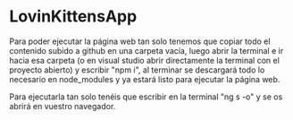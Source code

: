 # LovinKittensApp

Para poder ejecutar la página web tan solo tenemos que copiar todo el contenido subido a github en una carpeta vacía, luego abrir la terminal e ir hacia esa carpeta (o en visual studio abrir directamente la terminal con el proyecto abierto) y escribir "npm i", al terminar se descargará todo lo necesario en node_modules y ya estará listo para ejecutar la página web.

Para ejecutarla tan solo tenéis que escribir en la terminal "ng s -o" y se os abrirá en vuestro navegador.
